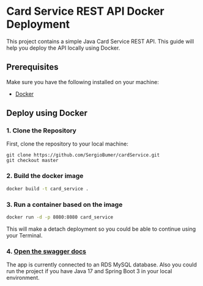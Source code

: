 # Card Service REST API Docker Deployment

This project contains a simple Java Card Service REST API. This guide will help you deploy the API locally using Docker.

## Prerequisites

Make sure you have the following installed on your machine:

- [Docker](https://www.docker.com/get-started)

## Deploy using Docker

### 1. Clone the Repository

First, clone the repository to your local machine:

```bashn
git clone https://github.com/SergioBumer/cardService.git
git checkout master
```

### 2. Build the docker image

```bash
docker build -t card_service .
```

### 3. Run a container based on the image

```bash
docker run -d -p 8080:8080 card_service
```

This will make a detach deployment so you could be able to continue using your Terminal.

### 4. [Open the swagger docs](http://localhost:8080/swagger-ui/index.html)

The app is currently connected to an RDS MySQL database. Also you could run the project if you have Java 17 and Spring Boot 3 in your local environment.

